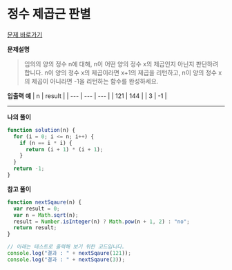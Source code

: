 # 정수 제곱근 판별

[문제 바로가기](https://school.programmers.co.kr/learn/courses/30/lessons/12934)

**문제설명**

> 임의의 양의 정수 n에 대해, n이 어떤 양의 정수 x의 제곱인지 아닌지 판단하려 합니다.
> n이 양의 정수 x의 제곱이라면 x+1의 제곱을 리턴하고, n이 양의 정수 x의 제곱이 아니라면 -1을 리턴하는 함수를 완성하세요.

**입출력 예**
| n | result |
| --- | --- | --- |
| 121 | 144 |
| 3 | -1 |

---

**나의 풀이**

```javascript
function solution(n) {
  for (i = 0; i <= n; i++) {
    if (n == i * i) {
      return (i + 1) * (i + 1);
    }
  }
  return -1;
}
```

**참고 풀이**

```javascript
function nextSqaure(n) {
  var result = 0;
  var n = Math.sqrt(n);
  result = Number.isInteger(n) ? Math.pow(n + 1, 2) : "no";
  return result;
}

// 아래는 테스트로 출력해 보기 위한 코드입니다.
console.log("결과 : " + nextSqaure(121));
console.log("결과 : " + nextSqaure(3));
```

